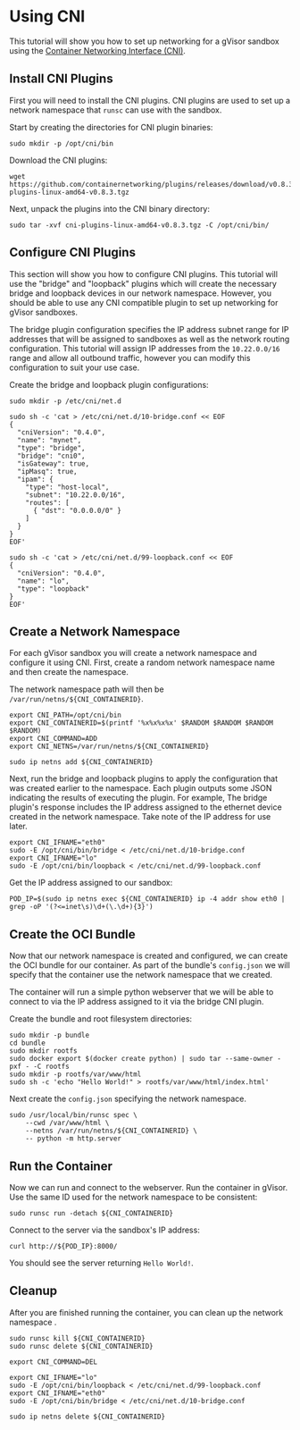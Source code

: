 # Using CNI

This tutorial will show you how to set up networking for a gVisor sandbox using
the
[Container Networking Interface (CNI)](https://github.com/containernetworking/cni).

## Install CNI Plugins

First you will need to install the CNI plugins. CNI plugins are used to set up a
network namespace that `runsc` can use with the sandbox.

Start by creating the directories for CNI plugin binaries:

```
sudo mkdir -p /opt/cni/bin
```

Download the CNI plugins:

```
wget https://github.com/containernetworking/plugins/releases/download/v0.8.3/cni-plugins-linux-amd64-v0.8.3.tgz
```

Next, unpack the plugins into the CNI binary directory:

```
sudo tar -xvf cni-plugins-linux-amd64-v0.8.3.tgz -C /opt/cni/bin/
```

## Configure CNI Plugins

This section will show you how to configure CNI plugins. This tutorial will use
the "bridge" and "loopback" plugins which will create the necessary bridge and
loopback devices in our network namespace. However, you should be able to use
any CNI compatible plugin to set up networking for gVisor sandboxes.

The bridge plugin configuration specifies the IP address subnet range for IP
addresses that will be assigned to sandboxes as well as the network routing
configuration. This tutorial will assign IP addresses from the `10.22.0.0/16`
range and allow all outbound traffic, however you can modify this configuration
to suit your use case.

Create the bridge and loopback plugin configurations:

```
sudo mkdir -p /etc/cni/net.d

sudo sh -c 'cat > /etc/cni/net.d/10-bridge.conf << EOF
{
  "cniVersion": "0.4.0",
  "name": "mynet",
  "type": "bridge",
  "bridge": "cni0",
  "isGateway": true,
  "ipMasq": true,
  "ipam": {
    "type": "host-local",
    "subnet": "10.22.0.0/16",
    "routes": [
      { "dst": "0.0.0.0/0" }
    ]
  }
}
EOF'

sudo sh -c 'cat > /etc/cni/net.d/99-loopback.conf << EOF
{
  "cniVersion": "0.4.0",
  "name": "lo",
  "type": "loopback"
}
EOF'
```

## Create a Network Namespace

For each gVisor sandbox you will create a network namespace and configure it
using CNI. First, create a random network namespace name and then create the
namespace.

The network namespace path will then be `/var/run/netns/${CNI_CONTAINERID}`.

```
export CNI_PATH=/opt/cni/bin
export CNI_CONTAINERID=$(printf '%x%x%x%x' $RANDOM $RANDOM $RANDOM $RANDOM)
export CNI_COMMAND=ADD
export CNI_NETNS=/var/run/netns/${CNI_CONTAINERID}

sudo ip netns add ${CNI_CONTAINERID}
```

Next, run the bridge and loopback plugins to apply the configuration that was
created earlier to the namespace. Each plugin outputs some JSON indicating the
results of executing the plugin. For example, The bridge plugin's response
includes the IP address assigned to the ethernet device created in the network
namespace. Take note of the IP address for use later.

```
export CNI_IFNAME="eth0"
sudo -E /opt/cni/bin/bridge < /etc/cni/net.d/10-bridge.conf
export CNI_IFNAME="lo"
sudo -E /opt/cni/bin/loopback < /etc/cni/net.d/99-loopback.conf
```

Get the IP address assigned to our sandbox:

```
POD_IP=$(sudo ip netns exec ${CNI_CONTAINERID} ip -4 addr show eth0 | grep -oP '(?<=inet\s)\d+(\.\d+){3}')
```

## Create the OCI Bundle

Now that our network namespace is created and configured, we can create the OCI
bundle for our container. As part of the bundle's `config.json` we will specify
that the container use the network namespace that we created.

The container will run a simple python webserver that we will be able to connect
to via the IP address assigned to it via the bridge CNI plugin.

Create the bundle and root filesystem directories:

```
sudo mkdir -p bundle
cd bundle
sudo mkdir rootfs
sudo docker export $(docker create python) | sudo tar --same-owner -pxf - -C rootfs
sudo mkdir -p rootfs/var/www/html
sudo sh -c 'echo "Hello World!" > rootfs/var/www/html/index.html'
```

Next create the `config.json` specifying the network namespace.

```
sudo /usr/local/bin/runsc spec \
    --cwd /var/www/html \
    --netns /var/run/netns/${CNI_CONTAINERID} \
    -- python -m http.server
```

## Run the Container

Now we can run and connect to the webserver. Run the container in gVisor. Use
the same ID used for the network namespace to be consistent:

```
sudo runsc run -detach ${CNI_CONTAINERID}
```

Connect to the server via the sandbox's IP address:

```
curl http://${POD_IP}:8000/
```

You should see the server returning `Hello World!`.

## Cleanup

After you are finished running the container, you can clean up the network
namespace .

```
sudo runsc kill ${CNI_CONTAINERID}
sudo runsc delete ${CNI_CONTAINERID}

export CNI_COMMAND=DEL

export CNI_IFNAME="lo"
sudo -E /opt/cni/bin/loopback < /etc/cni/net.d/99-loopback.conf
export CNI_IFNAME="eth0"
sudo -E /opt/cni/bin/bridge < /etc/cni/net.d/10-bridge.conf

sudo ip netns delete ${CNI_CONTAINERID}
```
